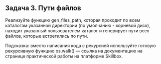 ## Задача 3. Пути файлов
Реализуйте функцию gen_files_path, которая проходит по всем каталогам указанной директории (по умолчанию - корневой диск), находит указанный пользователем каталог и генерирует пути всех файлов, которые встретились по пути.

Подсказка: вместо написания кода с рекурсией используйте готовую рекурсивную функцию os.walk() — ссылка на документацию на странице практической работы на платформе Skillbox.
